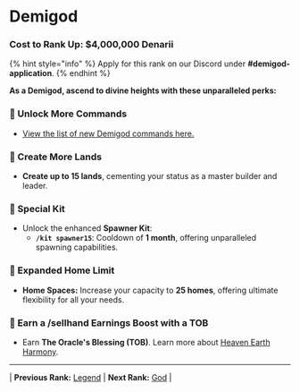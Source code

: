 # Demigod

### Cost to Rank Up: $4,000,000 Denarii

{% hint style="info" %}
Apply for this rank on our Discord under **#demigod-application**.
{% endhint %}

**As a Demigod, ascend to divine heights with these unparalleled perks:**

### 🔹 Unlock More Commands
- [View the list of new Demigod commands here.](../../../gameplay-features/commands#demigod)

### 🔹 Create More Lands
- **Create up to 15 lands**, cementing your status as a master builder and leader.

### 🔹 Special Kit
- Unlock the enhanced **Spawner Kit**:
  - **`/kit spawner15`**: Cooldown of **1 month**, offering unparalleled spawning capabilities.

### 🔹 Expanded Home Limit
- **Home Spaces:** Increase your capacity to **25 homes**, offering ultimate flexibility for all your needs.

### 🔹 Earn a /sellhand Earnings Boost with a TOB
- Earn **The Oracle's Blessing (TOB)**. Learn more about [Heaven Earth Harmony](../../../events-challenges/the-oracles-blessing/heaven-earth-harmony.md).

---

| **Previous Rank:** [Legend](04-legend.md) | **Next Rank:** [God](../divine-tier/01-god.md) |

